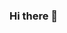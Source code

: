 ### Hi there 👋

<!--
**yyyguy/yyyguy** is a ✨ _special_ ✨ repository because its `README.md` (this file) appears on your GitHub profile.

Here are some ideas to get you started:

- 🔭 I’m currently working on ...
- 🌱 I’m currently learning how to build user defined functions in Dremio
- 👯 I’m looking to collaborate on ...
- 🤔 I’m looking for help with ...
- 💬 Ask me about ...
- 📫 How to reach me: 250.216.3656 yyyguy@gmail.com
- 😄 Pronouns: ...
- ⚡ Fun fact: ...
-->

<br />
